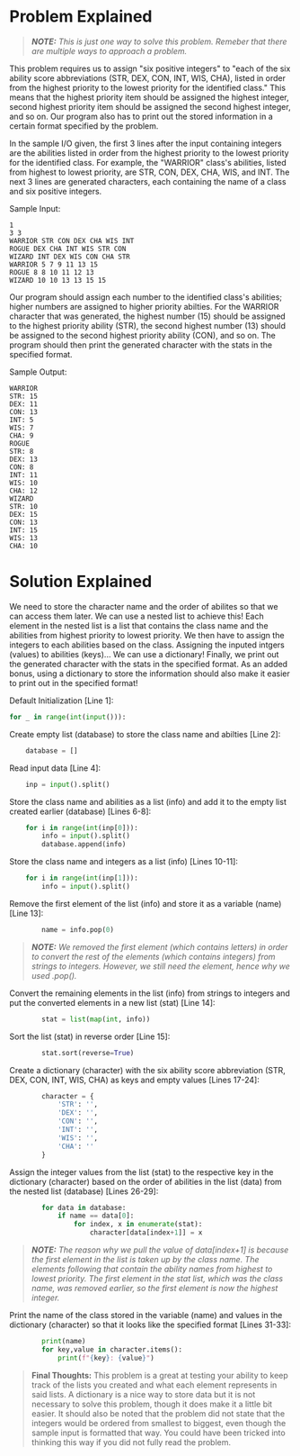 # Problem Explained

>***NOTE:*** *This is just one way to solve this problem. Remeber that there are multiple ways to approach a problem.*

This problem requires us to assign "six positive integers" to "each of the six ability score abbreviations (STR, DEX, CON, INT, WIS, CHA), listed in order from the highest priority to the lowest priority for the identified class." This means that the highest priority item should be assigned the highest integer, second highest priority item should be assigned the second highest integer, and so on. Our program also has to print out the stored information in a certain format specified by the problem.

In the sample I/O given, the first 3 lines after the input containing integers are the abilities listed in order from the highest priority to the lowest priority for the identified class. For example, the "WARRIOR" class's abilities, listed from highest to lowest priority, are STR, CON, DEX, CHA, WIS, and INT. The next 3 lines are generated characters, each containing the name of a class and six positive integers.

Sample Input:

```
1
3 3
WARRIOR STR CON DEX CHA WIS INT
ROGUE DEX CHA INT WIS STR CON
WIZARD INT DEX WIS CON CHA STR
WARRIOR 5 7 9 11 13 15
ROGUE 8 8 10 11 12 13
WIZARD 10 10 13 13 15 15
```

Our program should assign each number to the identified class's abilities; higher numbers are assigned to higher priority abilties. For the WARRIOR character that was generated, the highest number (15) should be assigned to the highest priority ability (STR), the second highest number (13) should be assigned to the second highest priority ability (CON), and so on. The program should then print the generated character with the stats in the specified format. 

Sample Output:

```
WARRIOR
STR: 15
DEX: 11
CON: 13
INT: 5
WIS: 7
CHA: 9
ROGUE
STR: 8
DEX: 13
CON: 8
INT: 11
WIS: 10
CHA: 12
WIZARD
STR: 10
DEX: 15
CON: 13
INT: 15
WIS: 13
CHA: 10
```

# Solution Explained

We need to store the character name and the order of abilites so that we can access them later. We can use a nested list to achieve this! Each element in the nested list is a list that contains the class name and the abilities from highest priority to lowest priority. We then have to assign the integers to each abilities based on the class. Assigning the inputed intgers (values) to abilities (keys)... We can use a dictionary! Finally, we print out the generated character with the stats in the specified format. As an added bonus, using a dictionary to store the information should also make it easier to print out in the specified format!

Default Initialization [Line 1]:

```py
for _ in range(int(input())):
```

Create empty list (database) to store the class name and abilties [Line 2]:

```py
    database = []
```

Read input data [Line 4]:

```py
    inp = input().split()
```

Store the class name and abilities as a list (info) and add it to the empty list created earlier (database) [Lines 6-8]:

```py
    for i in range(int(inp[0])):
        info = input().split()
        database.append(info)
```

Store the class name and integers as a list (info) [Lines 10-11]:

```py
    for i in range(int(inp[1])):
        info = input().split()
```

Remove the first element of the list (info) and store it as a variable (name) [Line 13]:

```py
        name = info.pop(0)
```

>***NOTE:*** *We removed the first element (which contains letters) in order to convert the rest of the elements (which contains integers) from strings to integers. However, we still need the element, hence why we used .pop().* 

Convert the remaining elements in the list (info) from strings to integers and put the converted elements in a new list (stat) [Line 14]:

```py
        stat = list(map(int, info))
```

Sort the list (stat) in reverse order [Line 15]:

```py
        stat.sort(reverse=True)
```

Create a dictionary (character) with the six ability score abbreviation (STR, DEX, CON, INT, WIS, CHA) as keys and empty values [Lines 17-24]:

```py
        character = {
            'STR': '',
            'DEX': '',
            'CON': '',
            'INT': '',
            'WIS': '',
            'CHA': ''
        }
```

Assign the integer values from the list (stat) to the respective key in the dictionary (character) based on the order of abilities in the list (data) from the nested list (database) [Lines 26-29]:

```py
        for data in database:
            if name == data[0]:
                for index, x in enumerate(stat):
                    character[data[index+1]] = x
```          

>***NOTE:*** *The reason why we pull the value of data[index+1] is because the first element in the list is taken up by the class name. The elements following that contain the ability names from highest to lowest priority. The first element in the stat list, which was the class name, was removed earlier, so the first element is now the highest integer.* 

Print the name of the class stored in the variable (name) and values in the dictionary (character) so that it looks like the specified format [Lines 31-33]:

```py
        print(name)
        for key,value in character.items():
            print(f"{key}: {value}")
```

> **Final Thoughts:** This problem is a great at testing your ability to keep track of the lists you created and what each element represents in said lists. A dictionary is a nice way to store data but it is not necessary to solve this problem, though it does make it a little bit easier. It should also be noted that the problem did not state that the integers would be ordered from smallest to biggest, even though the sample input is formatted that way. You could have been tricked into thinking this way if you did not fully read the problem.